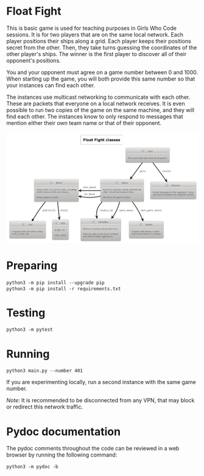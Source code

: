 # Float Fight

This is basic game is used for teaching purposes in Girls Who Code sessions. It is for two 
players that are on the same local network. Each player positions their ships along a grid. 
Each player keeps their positions secret from the other. Then, they take turns guessing the 
coordinates of the other player's ships. The winner is the first player to discover all of 
their opponent's positions.

You and your opponent must agree on a game number between 0 and 1000. When starting up the game,
you will both provide this same number so that your instances can find each other.

The instances use multicast networking to communicate with each other. These are packets that 
everyone on a local network receives. It is even possible to run two copies of the
game on the same machine, and they will find each other.
The instances know to only respond to messages that mention either their own team name or that 
of their opponent.

![Class diagram](docs/float-fight-classes.png)

# Preparing

```
python3 -m pip install --upgrade pip
python3 -m pip install -r requirements.txt
```

# Testing

```
python3 -m pytest
```

# Running

```
python3 main.py --number 401
```

If you are experimenting locally, run a second instance with the same game number.

_Note_: It is recommended to be disconnected from any VPN, that may block or redirect this network traffic.

# Pydoc documentation

The pydoc comments throughout the code can be reviewed in a web browser by running the following command:

```
python3 -m pydoc -b
```
